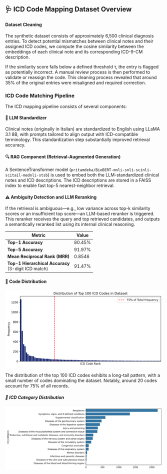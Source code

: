 ## 🩺 ICD Code Mapping Dataset Overview

#### Dataset Cleaning
The synthetic dataset consists of approximately 6,500 clinical diagnosis entries. To detect potential mismatches between clinical notes and their assigned ICD codes, we compute the cosine similarity between the embeddings of each clinical note and its corresponding ICD-9-CM description.

If the similarity score falls below a defined threshold τ, the entry is flagged as potentially incorrect. A manual review process is then performed to validate or reassign the code. This cleaning process revealed that around 35% of the original entries were misaligned and required correction.

### ICD Code Matching Pipeline
The ICD mapping pipeline consists of several components:

#### 🔄 LLM Standardizer
Clinical notes (originally in Italian) are standardized to English using LLaMA 3.1 8B, with prompts tailored to align output with ICD-compatible terminology. This standardization step substantially improved retrieval accuracy.

#### 🔍 RAG Component (Retrieval-Augmented Generation)
A SentenceTransformer model (`pritamdeka/BioBERT-mnli-snli-scinli-scitail-mednli-stsb`) is used to embed both the LLM-standardized clinical notes and ICD descriptions. The ICD descriptions are stored in a FAISS index to enable fast top-5 nearest-neighbor retrieval.

#### ⚠️ Ambiguity Detection and LLM Reranking
If the retrieval is ambiguous—e.g., low variance across top-k similarity scores or an insufficient top score—an LLM-based reranker is triggered. This reranker receives the query and top retrieved candidates, and outputs a semantically reranked list using its internal clinical reasoning.

| Metric                                                 | Value  |
| ------------------------------------------------------ | ------ |
| **Top-1 Accuracy**                                     | 80.45% |
| **Top-5 Accuracy**                                     | 91.97% |
| **Mean Reciprocal Rank (MRR)**                         | 0.8546 |
| **Top-1 Hierarchical Accuracy**<br>(3-digit ICD match) | 91.47% |


#### 🔢 Code Distribution
<img src="../figures/icd_code_distribution.png" alt="Top 100 codes" width="800"/>

The distribution of the top 100 ICD codes exhibits a long-tail pattern, with a small number of codes dominating the dataset. Notably, around 20 codes account for 75% of all records.


##### 🧬 ICD Category Distribution
<img src="../figures/icd_category_distribution.png" alt="ICD category distribution" width="700"/>

